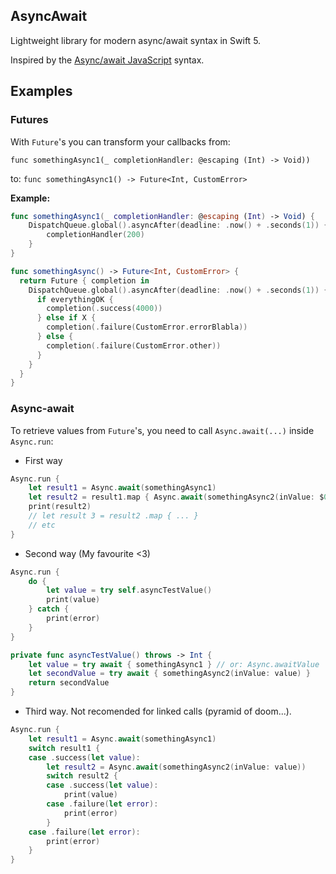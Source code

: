 AsyncAwait
-----

Lightweight library for modern async/await syntax in Swift 5.

Inspired by the [Async/await JavaScript](https://javascript.info/async-await) syntax.

## Examples

### Futures

With `Future`'s you can transform your callbacks from:

`func somethingAsync1(_ completionHandler: @escaping (Int) -> Void))`

to: `func somethingAsync1() -> Future<Int, CustomError>`

**Example:**
```swift
func somethingAsync1(_ completionHandler: @escaping (Int) -> Void) {
    DispatchQueue.global().asyncAfter(deadline: .now() + .seconds(1)) {
        completionHandler(200)
    }
}
```
```swift
func somethingAsync() -> Future<Int, CustomError> {
  return Future { completion in
    DispatchQueue.global().asyncAfter(deadline: .now() + .seconds(1)) {
      if everythingOK {
        completion(.success(4000))
      } else if X {
        completion(.failure(CustomError.errorBlabla))
      } else {
        completion(.failure(CustomError.other))
      }
    }
  }
}
```

### Async-await

To retrieve values from `Future`'s, you need to call `Async.await(...)` inside `Async.run`:

- First way
```swift
Async.run {
    let result1 = Async.await(somethingAsync1)
    let result2 = result1.map { Async.await(somethingAsync2(inValue: $0)) }
    print(result2)
    // let result 3 = result2 .map { ... }
    // etc
}
```

- Second way (My favourite <3)
```swift
Async.run {
    do {
        let value = try self.asyncTestValue()
        print(value)
    } catch {
        print(error)
    }
}

private func asyncTestValue() throws -> Int {
    let value = try await { somethingAsync1 } // or: Async.awaitValue
    let secondValue = try await { somethingAsync2(inValue: value) }
    return secondValue
}
```

- Third way. Not recomended for linked calls (pyramid of doom...).
```swift
Async.run {
    let result1 = Async.await(somethingAsync1)
    switch result1 {
    case .success(let value):
        let result2 = Async.await(somethingAsync2(inValue: value))
        switch result2 {
        case .success(let value):
            print(value)
        case .failure(let error):
            print(error)
        }
    case .failure(let error):
        print(error)
    }
}
```